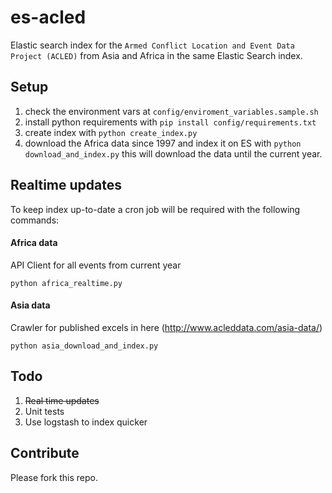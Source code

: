 # es-acled
Elastic search index for the `Armed Conflict Location and Event Data Project (ACLED)` from Asia and Africa in the same Elastic Search index.

## Setup
1. check the environment vars at `config/enviroment_variables.sample.sh`
2. install python requirements with `pip install config/requirements.txt`
3. create index with `python create_index.py`
4. download the Africa data since 1997 and index it on ES with `python download_and_index.py` this will download the data until the current year.

## Realtime updates
To keep index up-to-date a cron job will be required with the following commands:

#### Africa data
API Client for all events from current year
```
python africa_realtime.py
```

#### Asia data
Crawler for published excels in here (http://www.acleddata.com/asia-data/)
```
python asia_download_and_index.py
```

## Todo
1. ~~Real time updates~~
2. Unit tests
3. Use logstash to index quicker


## Contribute
Please fork this repo.